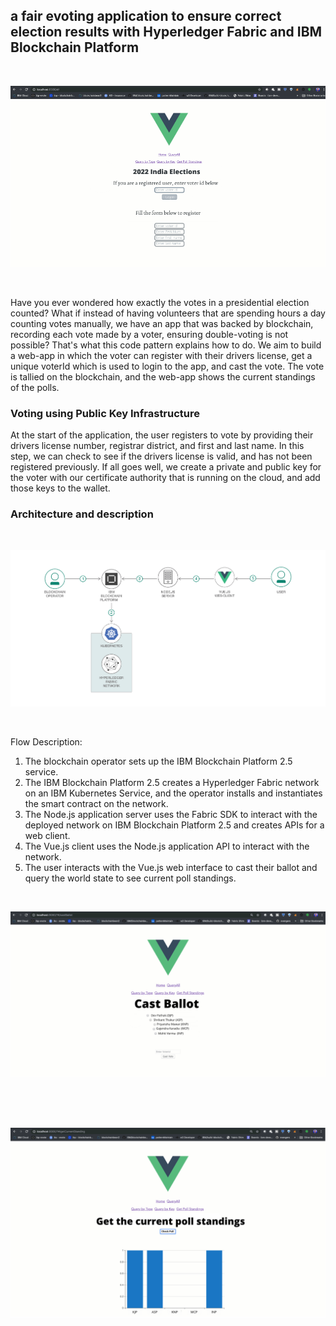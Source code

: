 ## a fair evoting application to ensure correct election results with Hyperledger Fabric and IBM Blockchain Platform



<br>
<p align="center">
  <img src="docs/sitepreview.png">
</p>
<br>

Have you ever wondered how exactly the votes in a presidential election 
counted? What if instead of having volunteers that are spending hours a 
day counting votes manually, we have an app that was backed by blockchain, 
recording each vote made by a voter, ensuring double-voting is not possible?
That's what this code pattern explains how to do. We aim to build a web-app
in which the voter can register with their drivers license, get a unique 
voterId which is used to login to the app, and cast the vote. The vote is 
tallied on the blockchain, and the web-app shows the current standings of the
polls. 

### Voting using Public Key Infrastructure
At the start of the application, the user registers to vote by providing their drivers license number, registrar district, and first and last name. In this step, we can check to see if the drivers license is valid, and has not been registered previously. If all goes well, we create a private and public key for the voter with our certificate authority that is running on the cloud, and add those keys to the wallet. 

### Architecture and description
<br>
<p align="center">
  <img src="docs/app-architecture.png">
</p>
<br>

Flow Description:
1.	The blockchain operator sets up the IBM Blockchain Platform 2.5 service.
2.	The IBM Blockchain Platform 2.5 creates a Hyperledger Fabric network on an IBM Kubernetes Service, and the operator installs and instantiates the smart contract on the network.
3.	The Node.js application server uses the Fabric SDK to interact with the deployed network on IBM Blockchain Platform 2.5 and creates APIs for a web client.
4.	The Vue.js client uses the Node.js application API to interact with the network.
5.	The user interacts with the Vue.js web interface to cast their ballot and query the world state to see current poll standings.

<br>
<p align="center">
  <img src="docs/castballot.png">
</p>
<br>
<br>
<br>
<p align="center">
  <img src="docs/poll.png">
</p>
<br>